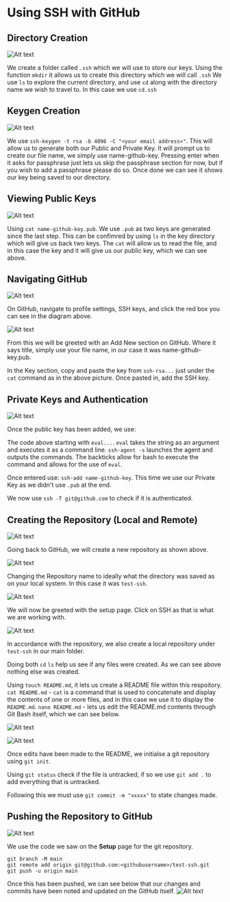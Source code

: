 # Using SSH with GitHub

## Directory Creation
![Alt text](ssh_pics/Picture1.png "To make Folder")

We create a folder called `.ssh` which we will use to store our keys.
Using the function `mkdir` it allows us to create this directory which we will call `.ssh`
We use `ls` to explore the current directory, and use `cd` along with the directory name we wish to travel to.
In this case we use `cd.ssh`

## Keygen Creation
![Alt text](ssh_pics/Picture2.png "Create Keygen")

We use `ssh-keygen -t rsa -b 4096 -C "<your email address>"`.
This will allow us to generate both our Public and Private Key.
It will prompt us to create our file name, we simply use name-github-key.
Pressing enter when it asks for passphrase just lets us skip the passphrase section for now, but if you wish
to add a passphrase please do so.
Once done we can see it shows our key being saved to our directory.

## Viewing Public Keys
![Alt text](ssh_pics/Picture3.png "View Public Key")

Using `cat name-github-key.pub`. We use `.pub` as two keys are generated since the last step.
This can be confimred by using `ls` in the key directory which will give us back two keys.
The `cat` will allow us to read the file, and in this case the key and it will give us our public key, which we can see above.

## Navigating GitHub 
![Alt text](ssh_pics/Picture4.png "SSH KEY ON GITHUB")

On GitHub, navigate to profile settings, SSH keys, and click the red box you can see in the diagram above.

![Alt text](ssh_pics/Picture5.png "Copy and Paste Key")

From this we will be greeted with an Add New section on GitHub. Where it says title, simply use your file name, in our case
it was name-github-key.pub.

In the Key section, copy and paste the key from `ssh-rsa...` just under the `cat` command as in the above picture.
Once pasted in, add the SSH key.

## Private Keys and Authentication

![Alt text](ssh_pics/Picture6.png "Private Key")

Once the public key has been added, we use:

The code above starting with `eval...`. `eval` takes the string as an argument and executes it as a command line.
`ssh-agent -s` launches the agent and outputs the commands. The backticks allow for bash to execute the command and allows for the use of `eval`.

Once entered use: `ssh-add name-github-key`. This time we use our Private Key as we didn't use `.pub` at the end.

We now use `ssh -T git@github.com` to check if it is authenticated.

## Creating the Repository (Local and Remote)

![Alt text](ssh_pics/Picture7.png "Create Repo")

Going back to GitHub, we will create a new repository as shown above.


![Alt text](ssh_pics/Picture8.png "Create Repo pt 2")

Changing the Repository name to ideally what the directory was saved as on your local system. In this case it was `test-ssh`.

![Alt text](ssh_pics/Picture9.png "Setup")


We will now be greeted with the setup page. Click on SSH as that is what we are working with.

![Alt text](ssh_pics/Picture10.png "Local Repo")

In accordance with the repository, we also create a local repository under `test-ssh` in our main folder.

Doing both `cd` `ls` help us see if any files were created. As we can see above nothing else was created.

Using `touch README.md`, it lets us create a README file within this respoitory.
` cat README.md` - `cat` is a command that is used to concatenate and display the contents of one or more files, and in this case we use it to display the `README.md`.
`nano README.md` - lets us edit the README.md contents through Git Bash itself, which we can see below.

![Alt text](ssh_pics/Picture11.png "Nano")

![Alt text](ssh_pics/Picture12.png "Git Push")

Once edits have been made to the README, we initialse a git repository using `git init`.

Using `git status` check if the file is untracked, if so we use `git add .` to add everything that is untracked.

Following this we must use `git commit -m "xxxxx"` to state changes made.

## Pushing the Repository to GitHub

![Alt text](ssh_pics/Picture13.png "Pusher")

We use the code we saw on the **Setup** page for the git repository.

```
git branch -M main
git remote add origin git@github.com:<githubusername>/test-ssh.git
git push -u origin main
```
Once this has been pushed, we can see below that our changes and commits have been noted and updated on the GitHub itself.
![Alt text](ssh_pics/Picture14.png "New Repo Complete")
























